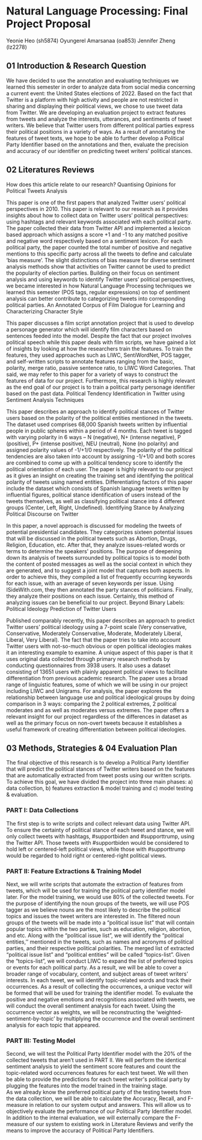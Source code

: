 # Natural Language Processing: Final Project Proposal 
Yeonie Heo (sh5874)
Oyungerel Amarsanaa (oa853)
Jennifer Zheng (lz2278)

## 01 Introduction & Research Question
We have decided to use the annotation and evaluating techniques we learned this semester in order to analyze data from social media concerning a current event: the United States elections of 2022. Based on the fact that Twitter is a platform with high activity and people are not restricted in sharing and displaying their political views, we chose to use tweet data from Twitter. 
We are developing an evaluation project to extract features from tweets and analyze the interests, utterances, and sentiments of tweet writers. We believe that Twitter users from different political parties express their political positions in a variety of ways. As a result of annotating the features of tweet texts, we hope to be able to further develop a Political Party Identifier based on the annotations and then, evaluate the precision and accuracy of our identifier on predicting tweet writers’ political stances. 

## 02 Literatures Reviews

How does this article relate to our research?
Quantising Opinions for Political Tweets Analysis 

This paper is one of the first papers that analyzed Twitter users’ political perspectives in 2010. This paper is relevant to our research as it provides insights about how to collect data on Twitter users’ political perspectives: using hashtags and relevant keywords associated with each political party. The paper collected their data from Twitter API and implemented a lexicon based approach which assigns a score +1 and -1 to any matched positive and negative word respectively based on a sentiment lexicon. For each political party, the paper counted the total number of positive and negative mentions to this specific party across all the tweets to define and calculate ‘bias measure’. The slight distinctions of bias measure for diverse sentiment analysis methods show that activities on Twitter cannot be used to predict the popularity of election parties. Building on their focus on sentiment analysis and using keywords to identify Twitter users’ political perspectives, we became interested in how Natural Language Processing techniques we learned this semester (POS tags, regular expressions) on top of sentiment analysis can better contribute to categorizing tweets into corresponding political parties. 
An Annotated Corpus of Film Dialogue for Learning and Characterizing Character Style

This paper discusses a film script annotation project that is used to develop a personage generator which will identify film characters based on sentences feeded into the model. Despite the fact that our project involves political speech while this paper deals with film scripts, we have gained a lot of insights by looking at how the researchers train the features. To train the features, they used approaches such as LIWC, SentiWordNet, POS tagger, and self-written scripts to annotate features ranging from the basic, polarity, merge ratio, passive sentence ratio, to LIWC Word Categories. That said, we may refer to this paper for a variety of ways to construct the features of data for our project. Furthermore, this research is highly relevant as the end goal of our project is to train a political party personage identifier based on the past data. 
Political Tendency Identification in Twitter using Sentiment Analysis Techniques

This paper describes an approach to identify political stances of Twitter users based on the polarity of the political entities mentioned in the tweets. The dataset used comprises 68,000 Spanish tweets written by influential people in public spheres within a period of 4 months. Each tweet is tagged with varying polarity in 6 ways – N (negative), N+ (intense negative), P (positive), P+ (intense positive), NEU (neutral), None (no polarity) and assigned polarity values of -1/+1/0 respectively. The polarity of the political tendencies are also taken into account by assigning -1/+1/0 and both scores are combined to come up with a political tendency score to identify the political orientation of each user. The paper is highly relevant to our project as it gives an insight on creating the training set and identifying the political polarity of tweets using named entities. Differentiating factors of this paper include the dataset which consists of Spanish language tweets written by influential figures, political stance identification of users instead of the tweets themselves, as well as classifying political stance into 4 different groups (Center, Left, Right, Undefined).
Identifying Stance by Analyzing Political Discourse on Twitter

In this paper, a novel approach is discussed for modeling the tweets of potential presidential candidates. They categorizes sixteen potential issues that will be discussed in the political tweets such as Abortion, Drugs, Religion, Education, etc. After that, they analyze issues-related words or terms to determine the speakers' positions. The purpose of deepening down its analysis of tweets surrounded by political topics is to model both the content of posted messages as well as the social context in which they are generated, and to suggest a joint model that captures both aspects. In order to achieve this, they compiled a list of frequently occurring keywords for each issue, with an average of seven keywords per issue. Using ISideWith.com, they then annotated the party stances of politicians. 
Finally, they analyze their positions on each issue. Certainly, this method of analyzing issues can be beneficial to our project. 
Beyond Binary Labels: Political Ideology Prediction of Twitter Users

Published comparably recently, this paper describes an approach to predict Twitter users’ political ideology using a 7-point scale (Very conservative, Conservative, Moderately Conservative, Moderate, Moderately Liberal, Liberal, Very Liberal). The fact that the paper tries to take into account Twitter users with not-so-much obvious or open political ideologies makes it an interesting example to examine. A unique aspect of this paper is that it uses original data collected through primary research methods by conducting questionnaires from 3938 users. It also uses a dataset consisting of 13651 users with plainly apparent political views to facilitate differentiation from previous academic research. The paper uses a broad range of linguistic features, some of which we will be using in our project including LIWC and Unigrams. For analysis, the paper explores the relationship between language use and political ideological groups by doing comparison in 3 ways:  comparing the 2 political extremes, 2 political moderates and as well as moderates versus extremes. The paper offers a relevant insight for our project regardless of the differences in dataset as well as the primary focus on non-overt tweets because it establishes a useful framework of creating differentiation between political ideologies.  

## 03 Methods, Strategies & 04 Evaluation Plan
The final objective of this research is to develop a Political Party Identifier that will predict the political stances of Twitter writers based on the features that are automatically extracted from tweet posts using our written scripts. To achieve this goal, we have divided the project into three main phases: a) data collection, b) features extraction & model training and c) model testing & evaluation. 

### PART I: Data Collections
The first step is to write scripts and collect relevant data using Twitter API. To ensure the certainty of political stance of each tweet and stance, we will only collect tweets with hashtags, #supportbiden and #supporttrump, using the Twitter API. Those tweets with #supportbiden would be considered to hold left or centered-left political views, while those with #supporttrump would be regarded to hold right or centered-right political views. 

### PART II: Feature Extractions & Training Model
Next, we will write scripts that automate the extraction of features from tweets, which will be used for training the political party identifier model later. For the model training, we would use 80% of the collected tweets. 
For the purpose of identifying the noun groups of the tweets, we will use POS tagger as we believe nouns are the most likely to describe the political topics and issues the tweet writers are interested in. The filtered noun groups of the tweets will be made into a “political issue list” that will contain popular topics within the two parties, such as education, religion, abortion, and etc. Along with the “political issue list”, we will identify the “political entities,’’ mentioned in the tweets, such as names and acronyms of political parties, and their respective political polarities. The merged list of extracted “political issue list” and “political entities” will be called “topics-list”.
Given the “topics-list”, we will conduct LIWC to expand the list of preferred topics or events for each political party. As a result, we will be able to cover a broader range of vocabulary, content, and subject areas of tweet writers’ interests. 
In each tweet, we will identify topic-related words and track their occurrences. As a result of collecting the occurrences, a unique vector will be formed that will be used for training the identifier model. 
To evaluate the positive and negative emotions and recognitions associated with tweets, we will conduct the overall sentiment analysis for each tweet. Using the occurrence vector as weights, we will be reconstructing the ‘weighted-sentiment-by-topic’ by multiplying the occurrence and the overall sentiment analysis for each topic that appeared. 

### PART III: Testing Model
Second, we will test the Political Party Identifier model with the 20% of the collected tweets that aren’t used in PART II. 
We will perform the identical sentiment analysis to yield the sentiment score features and count the topic-related word occurrences features for each test tweet. We will then be able to provide the predictions for each tweet writer's political party by plugging the features into the model trained in the training stage.   
As we already know the preferred political party of the testing tweets from the data collection, we will be able to calculate the Accuracy, Recall, and F-measure in relation to our system output and answers. This will allow us to objectively evaluate the performance of our Political Party Identifier model. 
In addition to the internal evaluation, we will externally compare the F-measure of our system to existing work in Literature Reviews and verify the means to improve the accuracy of Political Party Identifiers. 
